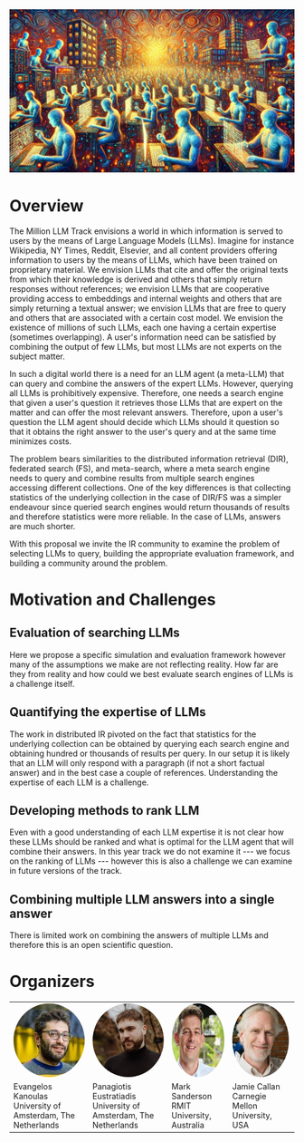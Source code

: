<img src="img/MillionLLMs_vanGogh_style.webp" />

# Overview

The Million LLM Track envisions a world in which information is served to users by the means of Large Language Models (LLMs). Imagine for instance Wikipedia, NY Times, Reddit, Elsevier, and all content providers offering information to users by the means of LLMs, which have been trained on proprietary material. We envision LLMs that cite and offer the original texts from which their knowledge is derived and others that simply return responses without references; we envision LLMs that are cooperative providing access to embeddings and internal weights and others that are simply returning a textual answer; we envision LLMs that are free to query and others that are associated with a certain cost model. We envision the existence of millions of such LLMs, each one having a certain expertise (sometimes overlapping). A user's information need can be satisfied by combining the output of few LLMs, but most LLMs are not experts on the subject matter.

In such a digital world there is a need for an LLM agent (a meta-LLM) that can query and combine the answers of the expert LLMs. However, querying all LLMs is prohibitively expensive. Therefore, one needs a search engine that given a user's question it retrieves those LLMs that are expert on the matter and can offer the most relevant answers. Therefore, upon a user's question the LLM agent should decide which LLMs should it question so that it obtains the right answer to the user's query and at the same time minimizes costs.

The problem bears similarities to the distributed information retrieval (DIR), federated search (FS), and meta-search, where a meta search engine needs to query and combine results from multiple search engines accessing different collections. One of the key differences is that collecting statistics of the underlying collection in the case of DIR/FS was a simpler endeavour since queried search engines would return thousands of results and therefore statistics were more reliable. In the case of LLMs, answers are much shorter.

With this proposal we invite the IR community to examine the problem of selecting LLMs to query, building the appropriate evaluation framework, and building a community around the problem.

# Motivation and Challenges

## Evaluation of searching LLMs

Here we propose a specific simulation and evaluation framework however many of the assumptions we make are not reflecting reality. How far are they from reality and how could we best evaluate search engines of LLMs is a challenge itself. 

## Quantifying the expertise of LLMs

The work in distributed IR pivoted on the fact that statistics for the underlying collection can be obtained by querying each search engine and obtaining hundred or thousands of results per query. In our setup it is likely that an LLM will only respond with a paragraph (if not a short factual answer) and in the best case a couple of references. Understanding the expertise of each LLM is a challenge.

## Developing methods to rank LLM

Even with a good understanding of each LLM expertise it is not clear how these LLMs should be ranked and what is optimal for the LLM agent that will combine their answers. In this year track we do not examine it --- we focus on the ranking of LLMs --- however this is also a challenge we can examine in future versions of the track.

## Combining multiple LLM answers into a single answer

There is limited work on combining the answers of multiple LLMs and therefore this is an open scientific question.

# Organizers

<table>
  <tr>
    <td><img src="img/kanoulas.jpeg" style="height:130px;border-radius:50%" alt="Evangelos Kanoulas"></td>
    <td><img src="img/eustratiadis.jpeg" style="height:130px;border-radius:50%" alt="Panagiotis Eustratiadis"></td>
    <td><img src="img/sanderson.jpeg" style="height:130px;border-radius:50%" alt="Mark Sanderson"></td>
    <td><img src="img/callan.jpeg" style="height:130px;border-radius:50%" alt="Jamie Callan"></td>
  </tr>
  <tr>
    <td>
      <div class="name">Evangelos Kanoulas</div>
      <div class="affiliation">University of Amsterdam, The Netherlands</div>
    </td>
    <td>
      <div class="name">Panagiotis Eustratiadis</div>
      <div class="affiliation">University of Amsterdam, The Netherlands</div>
    </td>
    <td>
      <div class="name">Mark Sanderson</div>
      <div class="affiliation">RMIT University, Australia</div>
    </td>
    <td>
      <div class="name">Jamie Callan</div>
      <div class="affiliation">Carnegie Mellon University, USA</div>
    </td>
  </tr>
</table>
